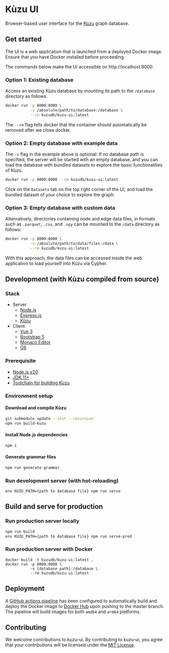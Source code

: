 # Kùzu UI
Browser-based user interface for the [Kùzu](https://github.com/kuzudb/kuzu) graph database.

## Get started

The UI is a web application that is launched from a deployed Docker image. Ensure that you have Docker installed before proceeding.

The commands below make the UI accessible on http://localhost:8000.

### Option 1: Existing database

Access an existing Kùzu database by mounting its path to the `/database` directory as follows.

```bash
docker run -p 8000:8000 \
           -v /absolute/path/to/database:/database \
           --rm kuzudb/kuzu-ui:latest
```

The `--rm` flag tells docker that the container should automatically be removed after we close docker. 

### Option 2: Empty database with example data

The `-v` flag in the example above is optional: If no database path is specified, the server will be started with an empty database, and you can load the database with bundled datasets to explore the basic functionalities of Kùzu.

```bash
docker run -p 8000:8000 --rm kuzudb/kuzu-ui:latest
```
Click on the `Datasets` tab on the top right corner of the UI, and load the bundled dataset of your choice to explore the graph.

### Option 3: Empty database with custom data

Alternatively, directories containing node and edge data files, in formats such as `.parquet`, `.csv`, and `.npy` can be mounted to the `/data` directory as follows:

```bash
docker run -p 8000:8000 \
           -v /absolute/path/to/data/files:/data \
           --rm kuzudb/kuzu-ui:latest
```

With this approach, the data files can be accessed inside the web application to load yourself into Kùzu via Cypher.


## Development (with Kùzu compiled from source)
### Stack
- Server
  - [Node.js](https://nodejs.org)
  - [Express.js](https://expressjs.com/)
  - [Kùzu](https://kuzudb.com)
- Client
  - [Vue 3](https://vuejs.org/)
  - [Bootstrap 5](https://getbootstrap.com/docs/5.0/)
  - [Monaco Editor](https://microsoft.github.io/monaco-editor/)
  - [G6](https://github.com/antvis/G6)

### Prerequisite
- [Node.js v20](https://nodejs.org/dist/latest-v20.x/)
- [JDK 11+](https://jdk.java.net/11/)
- [Toolchain for building Kùzu](https://kuzudb.com/docusaurus/development/building-kuzu)

### Environment setup
#### Download and compile Kùzu
```bash
git submodule update --init --recursive
npm run build-kuzu 
```

#### Install Node.js dependencies
```bash
npm i
```

#### Generate grammar files
```bash
npm run generate-grammar
```

### Run development server (with hot-reloading)
```
env KUZU_PATH={path to database file} npm run serve
```

## Build and serve for production
### Run production server locally
```bash
npm run build
env KUZU_PATH={path to database file} npm run serve-prod
```

### Run production server with Docker
```
docker build -t kuzudb/kuzu-ui:latest .
docker run -p 8000:8000 \
           -v {database path}:/database \
           --rm kuzudb/kuzu-ui:latest
```

## Deployment
A [GitHub actions pipeline](.github/workflows/build-and-deploy.yml) has been configured to automatically build and deploy 
the Docker image to [Docker Hub](https://hub.docker.com/) upon pushing to the master branch. The pipeline will build images
for both `amd64` and `arm64` platforms.

## Contributing
We welcome contributions to kuzu-ui. By contributing to kuzu-ui, you agree that your contributions will be licensed under the [MIT License](LICENSE).
